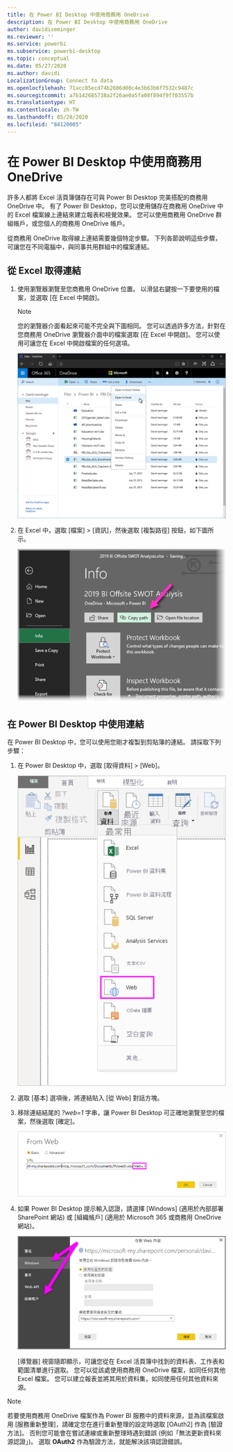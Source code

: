 ```yaml
---
title: 在 Power BI Desktop 中使用商務用 OneDrive
description: 在 Power BI Desktop 中使用商務用 OneDrive
author: davidiseminger
ms.reviewer: ''
ms.service: powerbi
ms.subservice: powerbi-desktop
ms.topic: conceptual
ms.date: 05/27/2020
ms.author: davidi
LocalizationGroup: Connect to data
ms.openlocfilehash: 71acc85ecd74b2606d00c4e3b63b6f7532c9487c
ms.sourcegitcommit: a7b142685738a2f26ae0a5fa08f894f9ff03557b
ms.translationtype: HT
ms.contentlocale: zh-TW
ms.lasthandoff: 05/28/2020
ms.locfileid: "84120005"
---
```

# <a name="use-onedrive-for-business-links-in-power-bi-desktop"></a>在 Power BI Desktop 中使用商務用 OneDrive
許多人都將 Excel 活頁簿儲存在可與 Power BI Desktop 完美搭配的商務用 OneDrive 中。 有了 Power BI Desktop，您可以使用儲存在商務用 OneDrive 中的 Excel 檔案線上連結來建立報表和視覺效果。 您可以使用商務用 OneDrive 群組帳戶，或您個人的商務用 OneDrive 帳戶。

從商務用 OneDrive 取得線上連結需要幾個特定步驟。 下列各節說明這些步驟，可讓您在不同電腦中，與同事共用群組中的檔案連結。

## <a name="get-a-link-from-excel"></a>從 Excel 取得連結
1. 使用瀏覽器瀏覽至您商務用 OneDrive 位置。 以滑鼠右鍵按一下要使用的檔案，並選取 [在 Excel 中開啟]。
   
   > [!NOTE]
   > 您的瀏覽器介面看起來可能不完全與下圖相同。 您可以透過許多方法，針對在您商務用 OneDrive 瀏覽器介面中的檔案選取 [在 Excel 中開啟]。 您可以使用可讓您在 Excel 中開啟檔案的任何選項。
   
   ![](media/desktop-use-onedrive-business-links/odb-links_02.png)

2. 在 Excel 中，選取 [檔案] > [資訊]，然後選取 [複製路徑] 按鈕，如下圖所示。
   
   ![](media/desktop-use-onedrive-business-links/onedrive-copy-path.png)

## <a name="use-the-link-in-power-bi-desktop"></a>在 Power BI Desktop 中使用連結
在 Power BI Desktop 中，您可以使用您剛才複製到剪貼簿的連結。 請採取下列步驟：

1. 在 Power BI Desktop 中，選取 [取得資料] > [Web]。
   
   ![](media/desktop-use-onedrive-business-links/power-bi-web-link-onedrive.png)
2. 選取 [基本] 選項後，將連結貼入 [從 Web] 對話方塊。
3. 移除連結結尾的 *?web=1* 字串，讓 Power BI Desktop 可正確地瀏覽至您的檔案，然後選取 [確定]。
   
    ![](media/desktop-use-onedrive-business-links/power-bi-web-link-confirmation.png) 
4. 如果 Power BI Desktop 提示輸入認證，請選擇 [Windows] (適用於內部部署 SharePoint 網站) 或 [組織帳戶] (適用於 Microsoft 365 或商務用 OneDrive 網站)。
   
   ![](media/desktop-use-onedrive-business-links/odb-links_06.png)

   [導覽器] 視窗隨即顯示，可讓您從在 Excel 活頁簿中找到的資料表、工作表和範圍清單進行選取。 您可以從該處使用商務用 OneDrive 檔案，如同任何其他 Excel 檔案。 您可以建立報表並將其用於資料集，如同使用任何其他資料來源。

> [!NOTE]
> 若要使用商務用 OneDrive 檔案作為 Power BI 服務中的資料來源，並為該檔案啟用 [服務重新整理]，請確定您在進行重新整理的設定時選取 [OAuth2] 作為 [驗證方法]。 否則您可能會在嘗試連線或重新整理時遇到錯誤 (例如「無法更新資料來源認證」)。 選取 **OAuth2** 作為驗證方法，就能解決該項認證錯誤。
> 
> 

